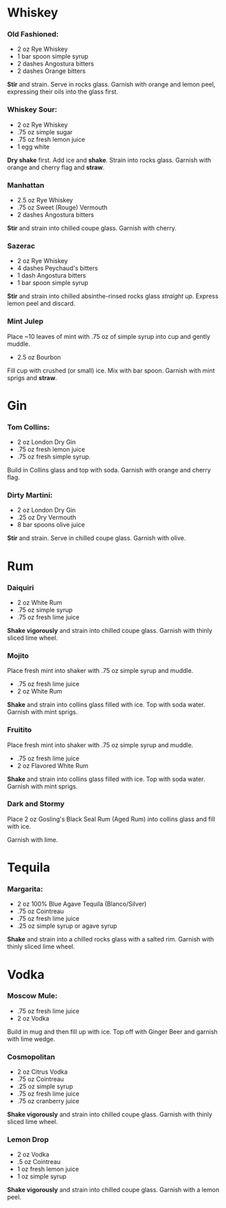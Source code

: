 # Whiskey

### Old Fashioned:
- 2 oz Rye Whiskey
- 1 bar spoon simple syrup
- 2 dashes Angostura bitters
- 2 dashes Orange bitters

__Stir__ and strain. Serve in rocks glass. Garnish with orange and lemon peel,
expressing their oils into the glass first.

### Whiskey Sour:
- 2 oz Rye Whiskey
- .75 oz simple sugar
- .75 oz fresh lemon juice
- 1 egg white

__Dry shake__ first. Add ice and __shake__. Strain into rocks glass. Garnish
with orange and cherry flag and __straw__.

### Manhattan
- 2.5 oz Rye Whiskey
- .75 oz Sweet (Rouge) Vermouth
- 2 dashes Angostura bitters

__Stir__ and strain into chilled coupe glass. Garnish with cherry.

### Sazerac
- 2 oz Rye Whiskey
- 4 dashes Peychaud's bitters
- 1 dash Angostura bitters
- 1 bar spoon simple syrup

__Stir__ and strain into chilled absinthe-rinsed rocks glass *straight up*.
Express lemon peel and discard.

### Mint Julep
Place ~10 leaves of mint with .75 oz of simple syrup into cup and gently muddle.
- 2.5 oz Bourbon

Fill cup with crushed (or small) ice. Mix with bar spoon. Garnish with mint
sprigs and __straw__.

# Gin

### Tom Collins:
- 2 oz London Dry Gin
- .75 oz fresh lemon juice
- .75 oz fresh simple syrup. 

Build in Collins glass and top with soda. Garnish with orange and cherry flag.

### Dirty Martini:
- 2 oz London Dry Gin
- .25 oz Dry Vermouth
- 8 bar spoons olive juice

__Stir__ and strain. Serve in chilled coupe glass. Garnish with olive.

# Rum

### Daiquiri
- 2 oz White Rum
- .75 oz simple syrup
- .75 oz fresh lime juice

__Shake vigorously__ and strain into chilled coupe glass. Garnish with thinly
sliced lime wheel.

### Mojito
Place fresh mint into shaker with .75 oz simple syrup and muddle.
- .75 oz fresh lime juice
- 2 oz White Rum

__Shake__ and strain into collins glass filled with ice. Top with soda water.
Garnish with mint sprigs.

### Fruitito
Place fresh mint into shaker with .75 oz simple syrup and muddle.
- .75 oz fresh lime juice
- 2 oz Flavored White Rum

__Shake__ and strain into collins glass filled with ice. Top with soda water.
Garnish with mint sprigs.

### Dark and Stormy
Place 2 oz Gosling's Black Seal Rum (Aged Rum) into collins glass and fill with ice.

Garnish with lime.

# Tequila

### Margarita:
- 2 oz 100% Blue Agave Tequila (Blanco/Silver)
- .75 oz Cointreau
- .75 oz fresh lime juice
- .25 oz simple syrup or agave syrup

__Shake__ and strain into a chilled rocks glass with a salted rim. Garnish with
thinly sliced lime wheel.

# Vodka

### Moscow Mule:
- .75 oz fresh lime juice
- 2 oz Vodka

Build in mug and then fill up with ice. Top off with Ginger Beer and garnish
with lime wedge.

### Cosmopolitan
- 2 oz Citrus Vodka
- .75 oz Cointreau
- .25 oz simple syrup
- .75 oz fresh lime juice
- .75 oz cranberry juice

__Shake vigorously__ and strain into chilled coupe glass. Garnish with thinly
sliced lime wheel.

### Lemon Drop
- 2 oz Vodka
- .5 oz Cointreau
- 1 oz fresh lemon juice
- 1 oz simple syrup

__Shake vigorously__ and strain into chilled coupe glass. Garnish with a lemon
peel.

